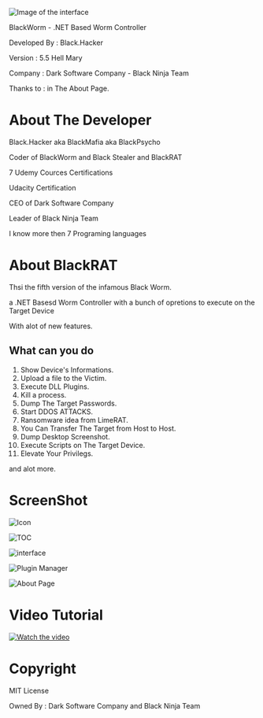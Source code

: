 ![Image of the interface](https://dev-point.co/uploads1/34e68d6c59271.png)

BlackWorm - .NET Based Worm Controller

Developed By   : Black.Hacker

Version        : 5.5 Hell Mary

Company        : Dark Software Company - Black Ninja Team

Thanks to      : in The About Page.


# About The Developer
Black.Hacker aka BlackMafia aka BlackPsycho

Coder of BlackWorm and Black Stealer and BlackRAT

7 Udemy Cources Certifications

Udacity Certification

CEO of Dark Software Company

Leader of Black Ninja Team

I know more then 7 Programing languages


# About BlackRAT
Thsi the fifth version of the infamous Black Worm.

a .NET Basesd Worm Controller with a bunch of opretions to execute on the Target Device

With alot of new  features.
 
## What can you do
1. Show Device's Informations.
2. Upload a file to the Victim.
3. Execute DLL Plugins.
4. Kill a process.
5. Dump The Target Passwords.
6. Start DDOS ATTACKS.
7. Ransomware idea from LimeRAT.
8. You Can Transfer The Target from Host to Host.
9. Dump Desktop Screenshot.
10. Execute Scripts on The Target Device.
11. Elevate Your Privilegs.

and alot more.

# ScreenShot
![Icon](https://dev-point.co/uploads1/1acae43a86bf1.png)

![TOC](https://dev-point.co/uploads1/6174903536eb2.png)

![interface](https://dev-point.co/uploads1/a565d0518ca13.png)

![Plugin Manager](https://dev-point.co/uploads1/768e37907a454.png)


![About Page](https://dev-point.co/uploads1/5c1af97679245.png)

# Video Tutorial
[![Watch the video](https://dev-point.co/uploads1/bc25a0083acd1.png)](https://youtu.be/spt83XFiKiM)

# Copyright
MIT License

Owned By : Dark Software Company and Black Ninja Team
